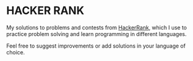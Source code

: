 # HACKER RANK

My solutions to problems and contests from <a href="https://www.hackerrank.com" target="_blank">HackerRank</a>, which I use to practice problem solving and learn programming in different languages.

Feel free to suggest improvements or add solutions in your language of choice.
